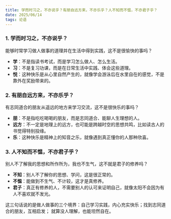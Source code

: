 ```yaml
---
title: 学而时习之，不亦说乎？有朋自远方来，不亦乐乎？人不知而不愠，不亦君子乎？
date: 2025/06/14
tags: 论语
---
```


### 1. 学而时习之，不亦说乎？

能够时常学习做人做事的道理并在生活中得到实践，这不是很愉快的事吗？

- **学**：不是指读书考试，而是学习怎么做人、怎么生活。
- **习**：不是复习功课，而是在日常生活中实践、体会这些道理。
- **悦**：这种快乐是从心里自然产生的，就像学会游泳后在水里自在的感觉，不是靠外在奖励带来的。



### 2. 有朋自远方来，不亦乐乎？

有志同道合的朋友从遥远的地方来学习交流，这不是很快乐的事吗？

- **朋**：不是指吃吃喝喝的朋友，而是志同道合、能聊人生理想的人。
- **远方**：不一定是地理上的远方，也可能是跨越时空的思想共鸣，比如读古人的书觉得特别投缘。
- **乐**：这种快乐是精神上的知音之乐，就像遇到真正懂你的人那种欣喜。

### 3. 人不知而不愠，不亦君子乎？

别人不了解我的思想和所作所为，我也不生气，这不就是君子的修养吗？

- **不知**：别人不了解你的思想、学问，这是很正常的。
- **不愠**：能做到不生气、不计较，这才是真修养。
- **君子**：真正有修养的人，不需要别人的认可来证明自己，就像太阳不会因为有人不喜欢就不发光。

这三句话说的是做人做事的三个境界：自己学习实践，内心充实快乐；找到志同道合的朋友，互相启发；
就算没人理解，也能坦然自在。

